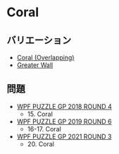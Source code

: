 # Coral

## バリエーション
- [Coral (Overlapping)](coral-overlapping.md)
- [Greater Wall](greaterwall.md)

## 問題
- [WPF PUZZLE GP 2018 ROUND 4](../questions/wpfpgp2018-4.md)
	- 15\. Coral
- [WPF PUZZLE GP 2019 ROUND 6](../questions/wpfpgp2019-6.md)
	- 16-17. Coral
- [WPF PUZZLE GP 2021 ROUND 3](../questions/wpfpgp2021-3.md)
	- 20\. Coral
